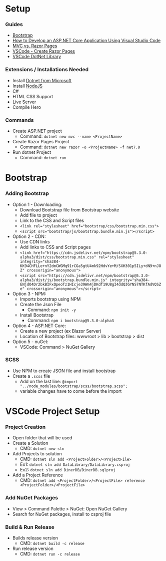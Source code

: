 
# Setup

### Guides

- [Bootstrap](https://getbootstrap.com/)
- [How to Develop an ASP.NET Core Application Using Visual Studio Code](https://www.syncfusion.com/blogs/post/how-to-develop-an-asp-net-core-application-using-visual-studio-code.aspx)
- [MVC vs. Razor Pages](https://learn.microsoft.com/en-us/dotnet/architecture/porting-existing-aspnet-apps/comparing-razor-pages-aspnet-mvc)
- [VSCode - Create Razor Pages](https://github.com/dotnet-presentations/aspnetcore-for-beginners/blob/main/Tutorial/1-Create%20a%20Razor%20Page/Create-a-Razorpage.md)
- [VSCode DotNet Library](https://learn.microsoft.com/en-us/dotnet/core/tutorials/library-with-visual-studio-code?pivots=dotnet-7-0)

### Extensions / Installations Needed

- Install [Dotnet from  Microsoft](https://dotnet.microsoft.com/en-us/download/dotnet)
- Install [NodeJS](https://nodejs.org/en)
- C#
- HTML CSS Support
- Live Server
- Compile Hero

### Commands

- Create ASP.NET project
    - Command: `dotnet new mvc --name <ProjectName>`
- Create Razor Pages Project
    - Command: `dotnet new razor -o <ProjectName> -f net7.0`
- Run dotnet Project
    - Command: `dotnet run`

# Bootstrap

### Adding Bootstrap

- Option 1 - Downloading:
    - Download Bootstrap file from Bootstrap website
    - Add file to project
    - Link to the CSS and Script files
    - `<link rel="stylesheet" href="bootstrap/css/bootstrap.min.css">`
    - `<script src="bootstrap/js/bootstrap.bundle.min.js"></script>`
- Option 2 - CDN:
    - Use CDN links
    - Add links to CSS and Script pages
    - `<link href="https://cdn.jsdelivr.net/npm/bootstrap@5.3.0-alpha3/dist/css/bootstrap.min.css" rel="stylesheet" integrity="sha384-KK94CHFLLe+nY2dmCWGMq91rCGa5gtU4mk92HdvYe+M/SXH301p5ILy+dN9+nJOZ" crossorigin="anonymous">`
    - `<script src="https://cdn.jsdelivr.net/npm/bootstrap@5.3.0-alpha3/dist/js/bootstrap.bundle.min.js" integrity="sha384-ENjdO4Dr2bkBIFxQpeoTz1HIcje39Wm4jDKdf19U8gI4ddQ3GYNS7NTKfAdVQSZe" crossorigin="anonymous"></script>`
- Option 3 - NPM:
    - Imports bootstrap using NPM
    - Create the Json File
        - Command: `npm init -y`
    - Install Bootstrap
        - Command: `npm i bootstrap@5.3.0-alpha3`
- Option 4 - ASP.NET Core:
    - Create a new project (ex Blazor Server)
    - Location of Bootstrap files: wwwroot > lib > bootstrap > dist
- Option 5 - nuGet:
    - VSCode: Command > NuGet Gallery

### SCSS

- Use NPM to create JSON file and install bootstrap
- Create a `.scss` file
    - Add on the last line: `@import "../node_modules/bootstrap/scss/bootstrap.scss";` 
    - variable changes have to come before the import

# VSCode Project Setup

### Project Creation

- Open folder that will be used
- Create a Solution
    - CMD: `dotnet new sln`
- Add Projects to solution
    - CMD: `dotnet sln add <ProjectFolder>/<ProjectFile>`
    - Ex1: `dotnet sln add DataLibrary/DataLibrary.csproj`
    - Ex2: `dotnet sln add DinerDB/DinerDB.sqlproj`
- Add a Project Reference
    - CMD: `dotnet add <ProjectFolder>/<ProjectFile> reference <ProjectFolder>/<ProjectFile>`

### Add NuGet Packages

- View > Command Palette > NuGet: Open NuGet Gallery
- Search for NuGet packages, install to csproj file

### Build & Run Release

- Builds release version
    - CMD: `dotnet build -c release`
- Run release version
    - CMD: `dotnet run -c release`
